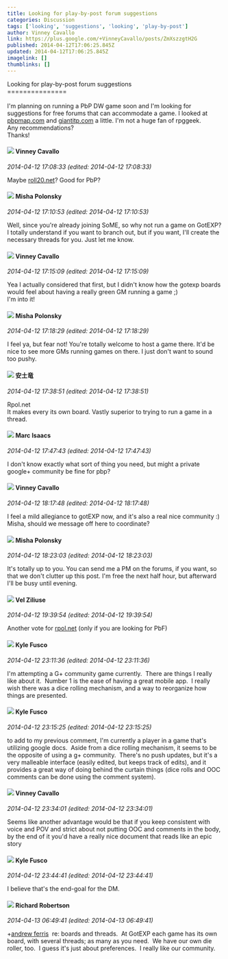 ```yaml
---
title: Looking for play-by-post forum suggestions
categories: Discussion
tags: ['looking', 'suggestions', 'looking', 'play-by-post']
author: Vinney Cavallo
link: https://plus.google.com/+VinneyCavallo/posts/ZmXszzgtH2G
published: 2014-04-12T17:06:25.845Z
updated: 2014-04-12T17:06:25.845Z
imagelink: []
thumblinks: []
---
```


Looking for play-by-post forum suggestions<br />===============<br /><br />I&#39;m planning on running a PbP DW game soon and I&#39;m looking for suggestions for free forums that can accommodate a game. I looked at <a href="http://pbpmap.com" class="ot-anchor">pbpmap.com</a> and <a href="http://giantitp.com" class="ot-anchor">giantitp.com</a> a little. I&#39;m not a huge fan of rpggeek. <br />Any recommendations?<br />Thanks!
<div id='comment z13cvry50p3sjnwy304cexwxzsqhv50a5m00k'>
  <h4><img src='{{site.baseurl}}//images/avatars/100310966371859754824_photo.jpg'> Vinney Cavallo</h4>
      <p><cite>2014-04-12 17:08:33 (edited: 2014-04-12 17:08:33)</cite></p>
        <p>Maybe <a href="http://roll20.net" class="ot-anchor">roll20.net</a>? Good for PbP?</p>
</div>
        

<div id='comment z13cvry50p3sjnwy304cexwxzsqhv50a5m00k'>
  <h4><img src='{{site.baseurl}}//images/avatars/116245899164381280330_photo.jpg'> Misha Polonsky</h4>
      <p><cite>2014-04-12 17:10:53 (edited: 2014-04-12 17:10:53)</cite></p>
        <p>Well, since you&#39;re already joining SoME, so why not run a game on GotEXP? I totally understand if you want to branch out, but if you want, I&#39;ll create the necessary threads for you. Just let me know.</p>
</div>
        

<div id='comment z13cvry50p3sjnwy304cexwxzsqhv50a5m00k'>
  <h4><img src='{{site.baseurl}}//images/avatars/100310966371859754824_photo.jpg'> Vinney Cavallo</h4>
      <p><cite>2014-04-12 17:15:09 (edited: 2014-04-12 17:15:09)</cite></p>
        <p>Yea I actually considered that first, but I didn&#39;t know how the gotexp boards would feel about having a really green GM running a game ;)<br />I&#39;m into it!</p>
</div>
        

<div id='comment z13cvry50p3sjnwy304cexwxzsqhv50a5m00k'>
  <h4><img src='{{site.baseurl}}//images/avatars/116245899164381280330_photo.jpg'> Misha Polonsky</h4>
      <p><cite>2014-04-12 17:18:29 (edited: 2014-04-12 17:18:29)</cite></p>
        <p>I feel ya, but fear not! You&#39;re totally welcome to host a game there. It&#39;d be nice to see more GMs running games on there. I just don&#39;t want to sound too pushy.</p>
</div>
        

<div id='comment z13cvry50p3sjnwy304cexwxzsqhv50a5m00k'>
  <h4><img src='{{site.baseurl}}//images/avatars/108052689315378439184_photo.jpg'> 安土竜</h4>
      <p><cite>2014-04-12 17:38:51 (edited: 2014-04-12 17:38:51)</cite></p>
        <p>Rpol.net<br />It makes every its own board. Vastly superior to trying to run a game in a thread.</p>
</div>
        

<div id='comment z13cvry50p3sjnwy304cexwxzsqhv50a5m00k'>
  <h4><img src='{{site.baseurl}}//images/avatars/100375389921368799865_photo.jpg'> Marc Isaacs</h4>
      <p><cite>2014-04-12 17:47:43 (edited: 2014-04-12 17:47:43)</cite></p>
        <p>I don&#39;t know exactly what sort of thing you need, but might a private google+ community be fine for pbp?</p>
</div>
        

<div id='comment z13cvry50p3sjnwy304cexwxzsqhv50a5m00k'>
  <h4><img src='{{site.baseurl}}//images/avatars/100310966371859754824_photo.jpg'> Vinney Cavallo</h4>
      <p><cite>2014-04-12 18:17:48 (edited: 2014-04-12 18:17:48)</cite></p>
        <p>I feel a mild allegiance to gotEXP now, and it&#39;s also a real nice community :)<br />Misha, should we message off here to coordinate?</p>
</div>
        

<div id='comment z13cvry50p3sjnwy304cexwxzsqhv50a5m00k'>
  <h4><img src='{{site.baseurl}}//images/avatars/116245899164381280330_photo.jpg'> Misha Polonsky</h4>
      <p><cite>2014-04-12 18:23:03 (edited: 2014-04-12 18:23:03)</cite></p>
        <p>It&#39;s totally up to you. You can send me a PM on the forums, if you want, so that we don&#39;t clutter up this post. I&#39;m free the next half hour, but afterward I&#39;ll be busy until evening.</p>
</div>
        

<div id='comment z13cvry50p3sjnwy304cexwxzsqhv50a5m00k'>
  <h4><img src='{{site.baseurl}}//images/avatars/113787125171188603199_photo.jpg'> Vel Ziliuse</h4>
      <p><cite>2014-04-12 19:39:54 (edited: 2014-04-12 19:39:54)</cite></p>
        <p>Another vote for <a href="http://rpol.net" class="ot-anchor">rpol.net</a> (only if you are looking for PbF)</p>
</div>
        

<div id='comment z13cvry50p3sjnwy304cexwxzsqhv50a5m00k'>
  <h4><img src='{{site.baseurl}}//images/avatars/113483193787836683287_photo.jpg'> Kyle Fusco</h4>
      <p><cite>2014-04-12 23:11:36 (edited: 2014-04-12 23:11:36)</cite></p>
        <p>I&#39;m attempting a G+ community game currently.  There are things I really like about it.  Number 1 is the ease of having a great mobile app.  I really wish there was a dice rolling mechanism, and a way to reorganize how things are presented.</p>
</div>
        

<div id='comment z13cvry50p3sjnwy304cexwxzsqhv50a5m00k'>
  <h4><img src='{{site.baseurl}}//images/avatars/113483193787836683287_photo.jpg'> Kyle Fusco</h4>
      <p><cite>2014-04-12 23:15:25 (edited: 2014-04-12 23:15:25)</cite></p>
        <p>to add to my previous comment, I&#39;m currently a player in a game that&#39;s utilizing google docs.  Aside from a dice rolling mechanism, it seems to be the opposite of using a g+ community.  There&#39;s no push updates, but it&#39;s a very malleable interface (easily edited, but keeps track of edits), and it provides a great way of doing behind the curtain things (dice rolls and OOC comments can be done using the comment system). </p>
</div>
        

<div id='comment z13cvry50p3sjnwy304cexwxzsqhv50a5m00k'>
  <h4><img src='{{site.baseurl}}//images/avatars/100310966371859754824_photo.jpg'> Vinney Cavallo</h4>
      <p><cite>2014-04-12 23:34:01 (edited: 2014-04-12 23:34:01)</cite></p>
        <p>Seems like another advantage would be that if you keep consistent with voice and POV and strict about not putting OOC and comments in the body, by the end of it you&#39;d have a really nice document that reads like an epic story</p>
</div>
        

<div id='comment z13cvry50p3sjnwy304cexwxzsqhv50a5m00k'>
  <h4><img src='{{site.baseurl}}//images/avatars/113483193787836683287_photo.jpg'> Kyle Fusco</h4>
      <p><cite>2014-04-12 23:44:41 (edited: 2014-04-12 23:44:41)</cite></p>
        <p>I believe that&#39;s the end-goal for the DM.</p>
</div>
        

<div id='comment z13cvry50p3sjnwy304cexwxzsqhv50a5m00k'>
  <h4><img src='{{site.baseurl}}//images/avatars/108034461092234678612_photo.jpg'> Richard Robertson</h4>
      <p><cite>2014-04-13 06:49:41 (edited: 2014-04-13 06:49:41)</cite></p>
        <p><span class="proflinkWrapper"><span class="proflinkPrefix">+</span><a class="proflink" href="https://plus.google.com/108052689315378439184" oid="108052689315378439184">andrew ferris</a></span>  re: boards and threads.  At GotEXP each game has its own board, with several threads; as many as you need.  We have our own die roller, too.  I guess it&#39;s just about preferences.  I really like our community.</p>
</div>
        